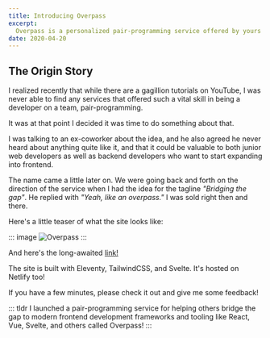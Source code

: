 ```yaml
---
title: Introducing Overpass
excerpt:
  Overpass is a personalized pair-programming service offered by yours truly.
date: 2020-04-20
---
```


## The Origin Story

I realized recently that while there are a gagillion tutorials on YouTube, I was never able to find any services that offered such a vital skill in being a developer on a team, pair-programming.

It was at that point I decided it was time to do something about that.

I was talking to an ex-coworker about the idea, and he also agreed he never heard about anything quite like it, and that it could be valuable to both junior web developers as well as backend developers who want to start expanding into frontend.

The name came a little later on. We were going back and forth on the direction of the service when I had the idea for the tagline *"Bridging the gap"*. He replied with *"Yeah, like an overpass."* I was sold right then and there.

Here's a little teaser of what the site looks like:

::: image
![Overpass](/assets/overpass.jpg)
:::

And here's the long-awaited [link!](https://overpass.mattwaler.com)

The site is built with Eleventy, TailwindCSS, and Svelte. It's hosted on Netlify too!

If you have a few minutes, please check it out and give me some feedback!

::: tldr
I launched a pair-programming service for helping others bridge the gap to modern frontend development frameworks and tooling like React, Vue, Svelte, and others called Overpass!
:::
